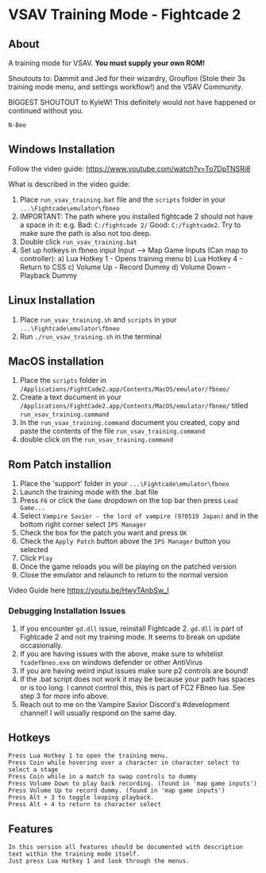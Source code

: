 # VSAV Training Mode - Fightcade 2 

## About
A training mode for VSAV. **You must supply your own ROM!** 

Shoutouts to: Dammit and Jed for their wizardry, Grouflon (Stole their 3s training mode menu, and settings workflow!) and the VSAV Community. 

BIGGEST SHOUTOUT to KyleW! This definitely would not have happened or continued without you.

 `N-Bee`

## Windows Installation 
Follow the video guide: https://www.youtube.com/watch?v=To7DpTNSRi8

What is described in the video guide: 
  1) Place `run_vsav_training.bat` file and the `scripts` folder in your `...\Fightcade\emulator\fbneo`
  3) IMPORTANT: The path where you installed fightcade 2 should not have a space in it: e.g. 
  Bad: `C:/fightcade 2/` Good: `C:/fightcade2`. Try to make sure the path is also not too deep.
  4) Double click `run_vsav_training.bat`
  5) Set up hotkeys in fbneo input  Input --> Map Game Inputs (Can map to controller):
    a) Lua Hotkey 1 - Opens training menu
    b) Lua Hotkey 4 - Return to CSS
    c) Volume Up - Record Dummy 
    d) Volume Down - Playback Dummy

##  Linux Installation
  1) Place  `run_vsav_training.sh` and `scripts` in your `...\Fightcade\emulator\fbneo`
  3) Run `./run_vsav_training.sh` in the terminal

##  MacOS installation

1) Place the `scripts` folder in `/Applications/FightCade2.app/Contents/MacOS/emulator/fbneo/`
2) Create a text document in your `/Applications/FightCade2.app/Contents/MacOS/emulator/fbneo/` titled `run_vsav_training.command`
3) In the `run_vsav_training.command` document you created, copy and paste the contents of the file `run_vsav_training.command`
5) double click on the `run_vsav_training.command`

## Rom Patch installion

1) Place the 'support' folder in your `...\Fightcade\emulator\fbneo`
3) Launch the training mode with the .bat file
4) Press `F6` or click the `Game` dropdown on the top bar then press `Load Game...`
5) Select `Vampire Savior - the lord of vampire (970519 Japan)` and in the bottom right corner select `IPS Manager`
6) Check the box for the patch you want and press `OK`
7) Check the `Apply Patch` button above the `IPS Manager` button you selected
8) Click `Play`
9) Once the game reloads you will be playing on the patched version
10) Close the emulator and relaunch to return to the normal version

Video Guide here https://youtu.be/HwyTAnbSw_I

### Debugging Installation Issues

  1) If you encounter `gd.dll` issue, reinstall Fightcade 2. `gd.dll` is part of Fightcade 2 and not my training mode. It seems to break on update occasionally.
  2) If you are having issues with the above, make sure to whitelist `fcadefbneo.exe` on windows defender or other AntiVirus
  3) If you are having weird input issues make sure p2 controls are bound!
  4) If the .bat script does not work it may be because your path has spaces or is too long. I cannot control this, this is part of FC2 FBneo lua. See step 3 for more info above.
  5) Reach out to me on the Vampire Savior Discord's #development channel! I will usually respond on the same day.
  

## Hotkeys
    Press Lua Hotkey 1 to open the training menu.
    Press Coin while hovering over a character in character select to select a stage
    Press Coin while in a match to swap controls to dummy
    Press Volume Down to play back recording. (found in 'map game inputs')
    Press Volume Up to record dummy. (found in 'map game inputs')
    Press Alt + 3 to toggle looping playback.
    Press Alt + 4 to return to character select

## Features
    In this version all features should be documented with description text within the training mode itself.
    Just press Lua Hotkey 1 and look through the menus.
